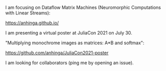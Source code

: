 I am focusing on Dataflow Matrix Machines (Neuromorphic Computations with Linear Streams):

https://anhinga.github.io/

I am presenting a virtual poster at JuliaCon 2021 on July 30.

"Multiplying monochrome images as matrices: A*B and softmax":

https://github.com/anhinga/JuliaCon2021-poster

I am looking for collaborators (ping me by opening an issue).


<!--
**anhinga/anhinga** is a ✨ _special_ ✨ repository because its `README.md` (this file) appears on your GitHub profile.

Here are some ideas to get you started:

- 🔭 I’m currently working on ...
- 🌱 I’m currently learning ...
- 👯 I’m looking to collaborate on ...
- 🤔 I’m looking for help with ...
- 💬 Ask me about ...
- 📫 How to reach me: ...
- 😄 Pronouns: ...
- ⚡ Fun fact: ...
-->
